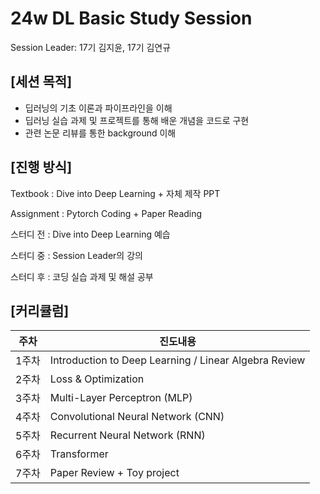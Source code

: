# 24w DL Basic Study Session
Session Leader: 17기 김지윤, 17기 김연규

## [세션 목적]
- 딥러닝의 기초 이론과 파이프라인을 이해
- 딥러닝 실습 과제 및 프로젝트를 통해 배운 개념을 코드로 구현
- 관련 논문 리뷰를 통한 background 이해

## [진행 방식]
Textbook : Dive into Deep Learning + 자체 제작 PPT 

Assignment : Pytorch Coding + Paper Reading

스터디 전 : Dive into Deep Learning 예습

스터디 중 : Session Leader의 강의 

스터디 후 : 코딩 실습 과제 및 해설 공부 
  
## [커리큘럼]
|주차|진도내용|
|------|---|
|1주차|Introduction to Deep Learning / Linear Algebra Review|
|2주차|Loss & Optimization|
|3주차|Multi-Layer Perceptron (MLP)|
|4주차|Convolutional Neural Network (CNN)|
|5주차|Recurrent Neural Network (RNN)|
|6주차|Transformer|
|7주차|Paper Review + Toy project|


